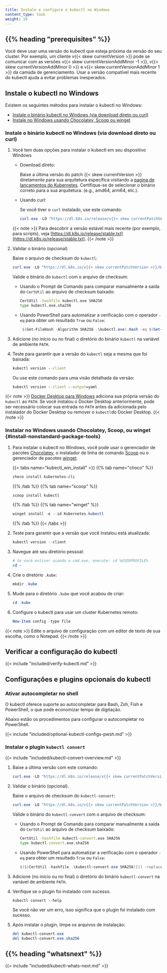 ```yaml
---
title: Instale e configure o kubectl no Windows
content_type: task
weight: 10
---
```


## {{% heading "prerequisites" %}}

Você deve usar uma versão do kubectl que esteja próxima da versão do seu cluster. Por exemplo, um cliente v{{< skew currentVersion >}} pode se comunicar com as versões v{{< skew currentVersionAddMinor -1 >}}, v{{< skew currentVersionAddMinor 0 >}} e v{{< skew currentVersionAddMinor 1 >}} da camada de gerenciamento. Usar a versão compatível mais recente do kubectl ajuda a evitar problemas inesperados.

## Instale o kubectl no Windows

Existem os seguintes métodos para instalar o kubectl no Windows:

- [Instale o binário kubectl no Windows (via download direto ou curl)](#install-kubectl-binary-on-windows-via-direct-download-or-curl)
- [Instale no Windows usando Chocolatey, Scoop ou winget](#install-nonstandard-package-tools)

### Instale o binário kubectl no Windows (via download direto ou curl)

1. Você tem duas opções para instalar o kubectl em seu dispositivo Windows

   - Download direto:
     
     Baixe a última versão do patch {{< skew currentVersion >}} diretamente para sua arquitetura específica visitando a [pagina de lançamentos do Kubernetes](https://kubernetes.io/releases/download/#binaries). Certifique-se de selecionar o binário correto para a sua arquitetura. (e.g., amd64, arm64, etc.).
   
   - Usando curl:

     Se você tiver o `curl` instalado, use este comando:

     ```powershell
     curl.exe -LO "https://dl.k8s.io/release/v{{< skew currentPatchVersion >}}/bin/windows/amd64/kubectl.exe"
     ```

   {{< note >}}
   Para descobrir a versão estável mais recente (por exemplo, para scripts), veja
   [https://dl.k8s.io/release/stable.txt](https://dl.k8s.io/release/stable.txt).
   {{< /note >}}

2. Validar o binário (opcional)

   Baixe o arquivo de checksum do `kubectl`:

   ```powershell
   curl.exe -LO "https://dl.k8s.io/v{{< skew currentPatchVersion >}}/bin/windows/amd64/kubectl.exe.sha256"
   ```

   Valide o binário do `kubectl` com o arquivo de checksum:

   - Usando o Prompt de Comando para comparar manualmente a saída do `CertUtil` ao arquivo de checksum baixado:

     ```cmd
     CertUtil -hashfile kubectl.exe SHA256
     type kubectl.exe.sha256
     ```

   - Usando PowerShell para automatizar a verificação com o operador `-eq` para obter 
     um resultado `True` ou `False`:

     ```powershell
      $(Get-FileHash -Algorithm SHA256 .\kubectl.exe).Hash -eq $(Get-Content .\kubectl.exe.sha256)
     ```

3. Adicione (no início ou no final) o diretório do binário `kubectl` na variável de ambiente `PATH`.

4. Teste para garantir que a versão do `kubectl` seja a mesma que foi baixada:

   ```cmd
   kubectl version --client
   ```
   
   Ou use este comando para uma visão detalhada da versão:

   ```cmd
   kubectl version --client --output=yaml
   ```



{{< note >}}
[Docker Desktop para Windows](https://docs.docker.com/docker-for-windows/#kubernetes)
adiciona sua própria versão do `kubectl` ao `PATH`. Se você instalou o Docker Desktop anteriormente,
pode ser necessário colocar sua entrada no `PATH` antes da adicionada pelo instalador do Docker Desktop
ou remover o `kubectl`do Docker Desktop.
{{< /note >}}

### Instalar no Windows usando Chocolatey, Scoop, ou winget {#install-nonstandard-package-tools}

1. Para instalar o kubectl no Windows, você pode usar o gerenciador de pacotes [Chocolatey](https://chocolatey.org),
   o instalador de linha de comando [Scoop](https://scoop.sh) ou o gerenciador de pacotes
   [winget](https://learn.microsoft.com/en-us/windows/package-manager/winget/).

   {{< tabs name="kubectl_win_install" >}}
   {{% tab name="choco" %}}
   ```powershell
   choco install kubernetes-cli
   ```
   {{% /tab %}}
   {{% tab name="scoop" %}}
   ```powershell
   scoop install kubectl
   ```
   {{% /tab %}}
   {{% tab name="winget" %}}
   ```powershell
   winget install -e --id Kubernetes.kubectl
   ```
   {{% /tab %}}
   {{< /tabs >}}

2. Teste para garantir que a versão que você instalou está atualizada:

   ```powershell
   kubectl version --client
   ```

3. Navegue até seu diretório pessoal:

   ```powershell
   # Se você estiver usando o cmd.exe, execute: cd %USERPROFILE%
   cd ~
   ```

4. Crie o diretório `.kube`:

   ```powershell
   mkdir .kube
   ```

5. Mude para o diretório `.kube` que você acabou de criar:

   ```powershell
   cd .kube
   ```

6. Configure o kubectl para usar um cluster Kubernetes remoto:

   ```powershell
   New-Item config -type file
   ```

{{< note >}}
Edite o arquivo de configuração com um editor de texto de sua escolha, como o Notepad.
{{< /note >}}

## Verificar a configuração do kubectl

{{< include "included/verify-kubectl.md" >}}

## Configurações e plugins opcionais do kubectl

### Ativar autocompletar no shell

O kubectl oferece suporte ao autocompletar para Bash, Zsh, Fish e PowerShell,
o que pode economizar tempo de digitação.

Abaixo estão os procedimentos para configurar o autocompletar no PowerShell.

{{< include "included/optional-kubectl-configs-pwsh.md" >}}

### Instalar o plugin `kubectl convert`

{{< include "included/kubectl-convert-overview.md" >}}

1. Baixe a última versão com este comando:

   ```powershell
   curl.exe -LO "https://dl.k8s.io/release/v{{< skew currentPatchVersion >}}/bin/windows/amd64/kubectl-convert.exe"
   ```

2. Validar o binário (opcional).

   Baixe o arquivo de checksum do `kubectl-convert`:

   ```powershell
   curl.exe -LO "https://dl.k8s.io/v{{< skew currentPatchVersion >}}/bin/windows/amd64/kubectl-convert.exe.sha256"
   ```

   Valide o binário do `kubectl-convert` com o arquivo de checksum:

   - Usando o Prompt de Comando para comparar manualmente a saída do `CertUtil` ao arquivo de checksum baixado:

     ```cmd
     CertUtil -hashfile kubectl-convert.exe SHA256
     type kubectl-convert.exe.sha256
     ```

   - Usando PowerShell para automatizar a verificação com o operador `-eq` para obter 
     um resultado `True` ou `False`:

     ```powershell
     $($(CertUtil -hashfile .\kubectl-convert.exe SHA256)[1] -replace " ", "") -eq $(type .\kubectl-convert.exe.sha256)
     ```

3. Adicione (no início ou no final) o diretório do binário `kubectl-convert` na variável de ambiente `PATH`.

4. Verifique se o plugin foi instalado com sucesso.

   ```shell
   kubectl convert --help
   ```

   Se você não ver um erro, isso significa que o plugin foi instalado com sucesso.

5. Após instalar o plugin, limpe os arquivos de instalação:

   ```powershell
   del kubectl-convert.exe
   del kubectl-convert.exe.sha256
   ```

## {{% heading "whatsnext" %}}

{{< include "included/kubectl-whats-next.md" >}}
